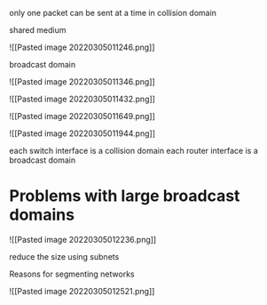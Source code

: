 only one packet can be sent at a time in collision domain

shared medium

![[Pasted image 20220305011246.png]]

broadcast domain

![[Pasted image 20220305011346.png]]

![[Pasted image 20220305011432.png]]

![[Pasted image 20220305011649.png]]

![[Pasted image 20220305011944.png]]

each switch interface is a collision domain
each router interface is a broadcast domain

# Problems with large broadcast domains

![[Pasted image 20220305012236.png]]

reduce the size using subnets

Reasons for segmenting networks


![[Pasted image 20220305012521.png]]

